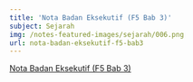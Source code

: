 ```yaml
---
title: 'Nota Badan Eksekutif (F5 Bab 3)'
subject: Sejarah
img: /notes-featured-images/sejarah/006.png
url: nota-badan-eksekutif-f5-bab3
---
```


<a class="open-note" href="/notes/sejarah/Nota%20Badan%20Eksekutif%20(F5%20Bab%203).pdf" target="_blank">Nota Badan Eksekutif (F5 Bab 3)</a>